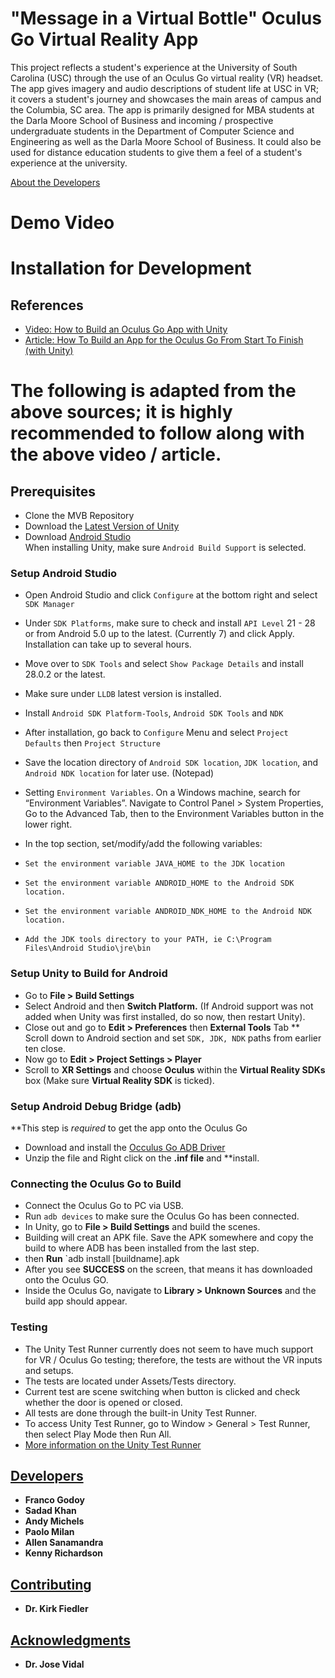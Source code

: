 # "Message in a Virtual Bottle" Oculus Go Virtual Reality App

This project reflects a student's experience at the University of South Carolina (USC) through the use of an Oculus Go virtual reality (VR) headset. The app gives imagery and audio descriptions of student life at USC in VR; it covers a student's journey and showcases the main areas of campus and the Columbia, SC area. The app is primarily designed for MBA students at the Darla Moore School of Business and incoming / prospective undergraduate students in the Department of Computer Science and Engineering as well as the Darla Moore School of Business. It could also be used for distance education students to give them a feel of a student's experience at the university. 

[About the Developers](https://sccapstone.github.io/MVB/about.html)

# Demo Video



# Installation for Development

## References
* [Video: How to Build an Oculus Go App with Unity](https://www.youtube.com/watch?v=LSypZfOChYE)
* [Article: How To Build an App for the Oculus Go From Start To Finish (with Unity)](https://medium.com/inborn-experience/how-to-build-an-app-for-the-oculus-go-from-start-to-finish-with-unity-cb72d931ddae)

# __The following is adapted from the above sources; it is highly recommended to follow along with the above video / article.__

## Prerequisites
* Clone the MVB Repository
* Download the [Latest Version of Unity](https://unity3d.com/get-unity/download)
* Download [Android Studio](https://developer.android.com/studio/) <br/>
When installing Unity, make sure `Android Build Support` is selected.

### Setup Android Studio
* Open Android Studio and click `Configure` at the bottom right and select `SDK Manager`
* Under `SDK Platforms`, make sure to check and install `API Level` 21 - 28 or from Android 5.0 up to the latest. (Currently 7) and click Apply. Installation can take up to several hours.

* Move over to `SDK Tools` and select `Show Package Details` and install 28.0.2 or the latest. 
* Make sure under `LLDB` latest version is installed.
* Install `Android SDK Platform-Tools`, `Android SDK Tools` and `NDK`
* After installation, go back to `Configure` Menu and select `Project Defaults` then `Project Structure`
* Save the location directory of `Android SDK location`, `JDK location`, and `Android NDK location` for later use. (Notepad)
* Setting `Environment Variables`. On a Windows machine, search for “Environment Variables”. Navigate to Control Panel > System Properties, Go to the Advanced Tab, then to the Environment Variables button in the lower right.
* In the top section, set/modify/add the following variables:
* `Set the environment variable JAVA_HOME to the JDK location`
* `Set the environment variable ANDROID_HOME to the Android SDK location.`
* `Set the environment variable ANDROID_NDK_HOME to the Android NDK location.`
* `Add the JDK tools directory to your PATH, ie C:\Program Files\Android Studio\jre\bin`

### Setup Unity to Build for Android
* Go to **File > Build Settings**
* Select Android and then **Switch Platform.** (If Android support was not added when Unity was first installed, do so now, then restart Unity).
* Close out and go to **Edit > Preferences** then **External Tools** Tab
** Scroll down to Android section and set `SDK, JDK, NDK` paths from earlier ten close.
* Now go to **Edit > Project Settings > Player**
* Scroll to **XR Settings** and choose **Oculus** within the **Virtual Reality SDKs** box (Make sure **Virtual Reality SDK** is ticked).

### Setup Android Debug Bridge (adb)
**This step is *required* to get the app onto the Oculus Go

* Download and install the [Occulus Go ADB Driver](https://developer.oculus.com/downloads/package/oculus-go-adb-drivers/)
* Unzip the file and Right click on the **.inf file** and **install.

### Connecting the Oculus Go to Build
* Connect the Oculus Go to PC via USB.
* Run `adb devices` to make sure the Oculus Go has been connected.
* In Unity, go to **File > Build Settings** and build the scenes.
* Building will creat an APK file. Save the APK somewhere and copy the build to where ADB has been installed from the last step.
* then **Run** `adb install [buildname].apk
* After you see **SUCCESS** on the screen, that means it has downloaded onto the Oculus GO.
* Inside the Oculus Go, navigate to **Library > Unknown Sources** and the build app should appear.

### Testing
* The Unity Test Runner currently does not seem to have much support for VR / Oculus Go testing; therefore, the tests are without the VR inputs and setups.
* The tests are located under Assets/Tests directory.
* Current test are scene switching when button is clicked and check whether the door is opened or closed. 
* All tests are done through the built-in Unity Test Runner. 
* To access Unity Test Runner, go to Window > General > Test Runner, then select Play Mode then Run All.
* [More information on the Unity Test Runner](https://docs.unity3d.com/Manual/testing-editortestsrunner.html)


## [Developers](https://sccapstone.github.io/MVB/about.html)

* **Franco Godoy**
* **Sadad Khan**
* **Andy Michels**
* **Paolo Milan**
* **Allen Sanamandra**
* **Kenny Richardson**

## [Contributing](https://sc.edu/study/colleges_schools/engineering_and_computing/faculty-staff/kirkfiedler.php)

* **Dr. Kirk Fiedler**

## [Acknowledgments](https://sc.edu/study/colleges_schools/engineering_and_computing/faculty-staff/josevidal.php)

* **Dr. Jose Vidal**
